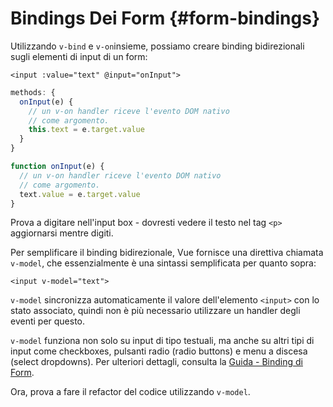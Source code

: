 # Bindings Dei Form {#form-bindings}

Utilizzando `v-bind` e `v-on`insieme, possiamo creare binding bidirezionali sugli elementi di input di un form:

```vue-html
<input :value="text" @input="onInput">
```

<div class="options-api">

```js
methods: {
  onInput(e) {
    // un v-on handler riceve l'evento DOM nativo
    // come argomento.
    this.text = e.target.value
  }
}
```

</div>

<div class="composition-api">

```js
function onInput(e) {
  // un v-on handler riceve l'evento DOM nativo
  // come argomento.
  text.value = e.target.value
}
```

</div>

Prova a digitare nell'input box - dovresti vedere il testo nel tag `<p>` aggiornarsi mentre digiti.

Per semplificare il binding bidirezionale, Vue fornisce una direttiva chiamata `v-model`, che essenzialmente è una sintassi semplificata per quanto sopra:

```vue-html
<input v-model="text">
```

`v-model` sincronizza automaticamente il valore dell'elemento `<input>` con lo stato associato, quindi non è più necessario utilizzare un handler degli eventi per questo.

`v-model` funziona non solo su input di tipo testuali, ma anche su altri tipi di input come checkboxes, pulsanti radio (radio buttons) e menu a discesa (select dropdowns). Per ulteriori dettagli, consulta la <a target="_blank" href="/guide/essentials/forms.html">Guida - Binding di Form</a>.

Ora, prova a fare il refactor del codice utilizzando `v-model`.
